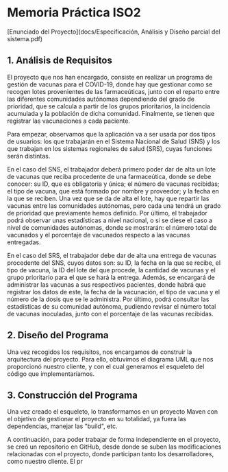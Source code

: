 # Memoria Práctica ISO2
[Enunciado del Proyecto](docs/Especificación, Análisis y Diseño parcial del sistema.pdf)
## 1. Análisis de Requisitos

El proyecto que nos han encargado, consiste en realizar un programa de gestión de vacunas para el COVID-19, donde hay que gestionar como se recogen lotes provenientes de las farmaceúticas, junto con el reparto entre las diferentes comunidades autónomas dependiendo del grado de prioridad, que se calcula a partir de los grupos prioritarios, la incidencia acumulada y la población de dicha comunidad. Finalmente, se tienen que registrar las vacunaciones a cada paciente.

Para empezar, observamos que la aplicación va a ser usada por dos tipos de usuarios: los que trabajarán en el Sistema Nacional de Salud  (SNS) y los que trabajan en los sistemas regionales de salud (SRS), cuyas funciones serán distintas.

En el caso del SNS, el trabajador deberá primero poder dar de alta un lote de vacunas que reciba procedente de una farmaceútica, donde se debe conocer: su ID, que es obligatoria y única; el número de vacunas recibidas; el tipo de vacuna, que está formado por nombre y proveedor; y la fecha en la que se reciben. Una vez que se da de alta el lote, hay que repartir las vacunas entre las comunidades autónomas, pero cada una tendrá un grado de prioridad que previamente hemos definido. Por último, el trabajador podrá observar unas estadísticas a nivel nacional, o si se diese el caso a nivel de comunidades autónomas, donde se mostrarán: el número total de vacunados y el porcentaje de vacunados respecto a las vacunas entregadas.

En el caso del SRS, el trabajador debe dar de alta una entrega de vacunas procedente del SNS, cuyos datos son: su ID, la fecha en la que se recibe, el tipo de vacuna, la ID del lote del que procede, la cantidad de vacunas y el grupo prioritario para el que se hará la entrega. Además, se encargará de administrar las vacunas a sus respectivos pacientes, donde habrá que registrar los datos de este, la fecha de la vacunación, el tipo de vacuna y el número de la dosis que se le administra. Por último, podrá consultar las estadísticas de su comunidad autónoma, pudiendo revisar el número total de vacunas inoculadas, junto con el porcentaje de las vacunas recibidas.

## 2. Diseño del Programa
Una vez recogidos los requisitos, nos encargamos de construir la arquitectura del proyecto. Para ello, obtuvimos el diagrama UML que nos proporcionó nuestro cliente, y con el cual generamos el esqueleto del código que implementaríamos.  

## 3. Construcción del Programa 
Una vez creado el esqueleto, lo transformamos en un proyecto Maven con el objetivo de gestionar el proyecto en su totalidad, ya fuera las dependencias, manejar las "build", etc.

A continuación, para poder trabajar de forma independiente en el proyecto, se creó un repositorio en GitHub, desde donde se suben las modificaciones relacionadas con el proyecto, donde participan tanto los desarrolladores, como nuestro cliente. El pr

